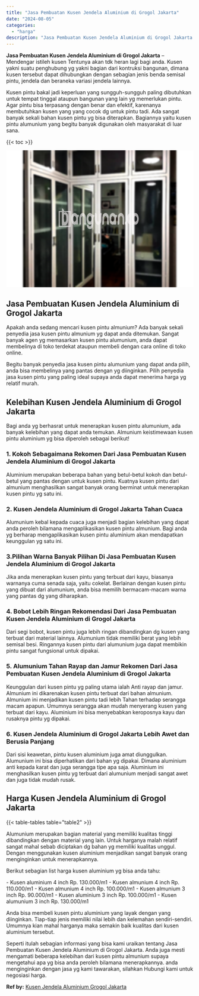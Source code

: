 ```yaml
---
title: "Jasa Pembuatan Kusen Jendela Aluminium di Grogol Jakarta"
date: "2024-08-05"
categories: 
  - "harga"
description: "Jasa Pembuatan Kusen Jendela Aluminium di Grogol Jakarta. Seperti itulah sebagian informasi yang bisa kami uraikan tentang Jasa Pembuatan Kusen Jendela Alumi..."
---
```


**Jasa Pembuatan Kusen Jendela Aluminium di Grogol Jakarta** – Mendengar istileh kusen Tentunya akan tdk heran lagi bagi anda. Kusen yakni suatu penghubung yg yakni bagian dari kontruksi bangunan, dimana kusen tersebut dapat dihubungkan dengan sebagian jenis benda semisal pintu, jendela dan beraneka variasi jendela lainnya.

Kusen pintu bakal jadi keperluan yang sungguh-sungguh paling dibutuhkan untuk tempat tinggal ataupun bangunan yang lain yg memerlukan pintu. Agar pintu bisa terpasang dengan benar dan efektif, karenanya membutuhkan kusen yang yang cocok dg untuk pintu tadi. Ada sangat banyak sekali bahan kusen pintu yg bisa diterapkan. Bagiannya yaitu kusen pintu alumunium yang begitu banyak digunakan oleh masyarakat di luar sana.

{{< toc >}}

![Jasa Pembuatan Kusen Jendela Aluminium di Grogol Jakarta](/images/harga-kusen-jendela-alumunium-05.png)

## Jasa Pembuatan Kusen Jendela Aluminium di Grogol Jakarta

Apakah anda sedang mencari kusen pintu almunium? Ada banyak sekali penyedia jasa kusen pintu almunium yg dapat anda ditemukan. Sangat banyak agen yg memasarkan kusen pintu alumunium, anda dapat membelinya di toko terdekat ataupun membeli dengan cara online di toko online.

Begitu banyak penyedia jasa kusen pintu alumunium yang dapat anda pilih, anda bisa membelinya yang pantas dengan yg diinginkan. Pilih penyedia jasa kusen pintu yang paling ideal supaya anda dapat menerima harga yg relatif murah.

## Kelebihan Kusen Jendela Aluminium di Grogol Jakarta

Bagi anda yg berhasrat untuk menerapkan kusen pintu alumunium, ada banyak kelebihan yang dapat anda temukan. Almunium keistimewaan kusen pintu aluminium yg bisa diperoleh sebagai berikut!

### 1\. Kokoh Sebagaimana Rekomen Dari Jasa Pembuatan Kusen Jendela Aluminium di Grogol Jakarta

Aluminium merupakan beberapa bahan yang betul-betul kokoh dan betul-betul yang pantas dengan untuk kusen pintu. Kuatnya kusen pintu dari almunium menghasilkan sangat banyak orang berminat untuk menerapkan kusen pintu yg satu ini.

### 2\. Kusen Jendela Aluminium di Grogol Jakarta Tahan Cuaca

Alumunium kebal kepada cuaca juga menjadi bagian kelebihan yang dapat anda peroleh bilamana mengaplikasikan kusen pintu almunium. Bagi anda yg berharap mengaplikasikan kusen pintu aluminium akan mendapatkan keunggulan yg satu ini.

### 3.Pilihan Warna Banyak Pilihan Di Jasa Pembuatan Kusen Jendela Aluminium di Grogol Jakarta

Jika anda menerapkan kusen pintu yang terbuat dari kayu, biasanya warnanya cuma senada saja, yaitu cokelat. Berlainan dengan kusen pintu yang dibuat dari alumunium, anda bisa memilih bermacam-macam warna yang pantas dg yang diharapkan.

### 4\. Bobot Lebih Ringan Rekomendasi Dari Jasa Pembuatan Kusen Jendela Aluminium di Grogol Jakarta

Dari segi bobot, kusen pintu juga lebih ringan dibandingkan dg kusen yang terbuat dari material lainnya. Alumunium tidak memiliki berat yang lebih semisal besi. Ringannya kusen pintu dari alumunium juga dapat membikin pintu sangat fungsional untuk dipakai.

### 5\. Alumunium Tahan Rayap dan Jamur Rekomen Dari Jasa Pembuatan Kusen Jendela Aluminium di Grogol Jakarta

Keunggulan dari kusen pintu yg paling utama ialah Anti rayap dan jamur. Almunium ini dikarenakan kusen pintu terbuat dari bahan almunium. Almunium ini menjadikan kusen pintu tadi lebih Tahan terhadap serangga macam apapun. Umumnya serangga akan mudah menyerang kusen yang terbuat dari kayu. Aluminium ini bisa menyebabkan keroposnya kayu dan rusaknya pintu yg dipakai.

### 6\. Kusen Jendela Aluminium di Grogol Jakarta Lebih Awet dan Berusia Panjang

Dari sisi keawetan, pintu kusen aluminium juga amat diunggulkan. Alumunium ini bisa diperhatikan dari bahan yg dipakai. Dimana aluminium anti kepada karat dan juga serangga tipe apa saja. Aluminium ini menghasilkan kusen pintu yg terbuat dari alumunium menjadi sangat awet dan juga tidak mudah rusak.

## Harga Kusen Jendela Aluminium di Grogol Jakarta

{{< table-tables table="table2" >}}

Alumunium merupakan bagian material yang memiliki kualitas tinggi dibandingkan dengan material yang lain. Untuk harganya malah relatif sangat mahal sebab diciptakan dg bahan yg memiliki kualitas unggul. Dengan menggunakan kusen aluminium menjadikan sangat banyak orang menginginkan untuk menerapkannya.

Berikut sebagian list harga kusen aluminium yg bisa anda tahu:

\- Kusen aluminium 4 inch Rp. 130.000/m1 - Kusen almunium 4 inch Rp. 110.000/m1 - Kusen almunium 4 inch Rp. 100.000/m1 - Kusen almunium 3 inch Rp. 90.000/m1 - Kusen aluminium 3 inch Rp. 100.000/m1 - Kusen alumunium 3 inch Rp. 130.000/m1

Anda bisa membeli kusen pintu aluminium yang layak dengan yang diinginkan. Tiap-tiap jenis memiliki nilai lebih dan kelemahan sendiri-sendiri. Umumnya kian mahal harganya maka semakin baik kualitas dari kusen aluminium tersebut.

Seperti itulah sebagian informasi yang bisa kami uraikan tentang Jasa Pembuatan Kusen Jendela Aluminium di Grogol Jakarta. Anda juga mesti mengamati beberapa kelebihan dari kusen pintu almunium supaya mengetahui apa yg bisa anda peroleh bilamana menerapkannya. anda menginginkan dengan jasa yg kami tawarakan, silahkan Hubungi kami untuk negosiasi harga.

**Ref by:** [Kusen Jendela Aluminium Grogol Jakarta](https://id.wikipedia.org/wiki/Kusen)
